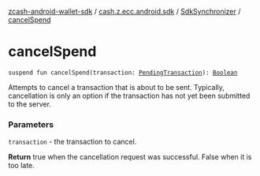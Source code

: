 [zcash-android-wallet-sdk](../../index.md) / [cash.z.ecc.android.sdk](../index.md) / [SdkSynchronizer](index.md) / [cancelSpend](./cancel-spend.md)

# cancelSpend

`suspend fun cancelSpend(transaction: `[`PendingTransaction`](../../cash.z.ecc.android.sdk.db.entity/-pending-transaction/index.md)`): `[`Boolean`](https://kotlinlang.org/api/latest/jvm/stdlib/kotlin/-boolean/index.html)

Attempts to cancel a transaction that is about to be sent. Typically, cancellation is only
an option if the transaction has not yet been submitted to the server.

### Parameters

`transaction` - the transaction to cancel.

**Return**
true when the cancellation request was successful. False when it is too late.


